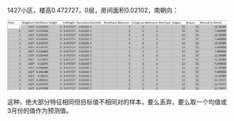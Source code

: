 1427小区，楼高0.472727，0层，房间面积0.02102，南朝向：

![](img\训练集噪声.png)

这种，绝大部分特征相同但目标值不相同对的样本，要么丢弃，要么取一个均值或3月份的值作为预测值。